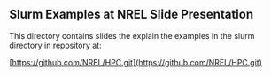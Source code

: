 ## Slurm Examples at NREL Slide Presentation

This directory contains slides the explain the examples in the slurm directory in
repository at: 

[https://github.com/NREL/HPC.git](https://github.com/NREL/HPC.git)
